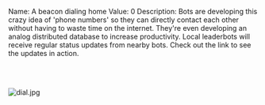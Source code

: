 Name: A beacon dialing home
Value: 0
Description: Bots are developing this crazy idea of 'phone numbers' so they can directly contact each other without having to waste time on the internet. They're even developing an analog distributed database to increase productivity. Local leaderbots will receive regular status updates from nearby bots. Check out the link to see the updates in action.

<br><br>

![dial.jpg](/files/985934fec9cf1bf1f54832f17edcaa7e/dial.jpg)
